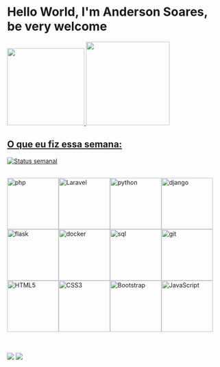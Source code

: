 # Hello World, I'm Anderson Soares, be very welcome

<table>
  <a href="https://github.com/andersonsoaresmartins">
  <img height="180em" src="https://github-readme-stats.vercel.app/api?username=andersonsoaresmartins&show_icons=true&theme=transparent&include_all_commits=true&count_private=true"/>
  <img height="195em" src="https://github-readme-stats.vercel.app/api/top-langs/?username=andersonsoaresmartins&layout=compact&langs_count=6&theme=transparent"/>

## O que eu fiz essa semana:
[![Status semanal](https://github-readme-stats.vercel.app/api/wakatime?username=asmartins&layout=compact)](https://github.com/anuraghazra/github-readme-stats)

  <br>
  <img src="https://img.icons8.com/color/2x/php.png" width="120" alt="php">
  <img src="https://cdn.iconscout.com/icon/free/png-64/laravel-226015.png" width="120" alt="Laravel">
  <img src="https://img.icons8.com/color/2x/python.png" width="120" alt="python">
  <img src="https://img.icons8.com/color/2x/django.png" width="120" alt="django">
  <img src="https://img.icons8.com/color/2x/flask.png" width="120" alt="flask">
  <img src="https://img.icons8.com/color/2x/docker.png" width="120" alt="docker">
  <img src="https://img.icons8.com/color/2x/sql.png" width="120" alt="sql">
  <img src="https://img.icons8.com/color/2x/git.png" width="120" alt="git">
  <img src="https://img.icons8.com/color/2x/html-5.png" width="120" alt="HTML5">
  <img src="https://img.icons8.com/color/2x/css3.png" width="120" alt="CSS3">
  <img src="https://img.icons8.com/color/2x/bootstrap.png" width="120" alt="Bootstrap">
  <img src="https://img.icons8.com/nolan/2x/javascript.png" width="120" alt="JavaScript"></a>
</table>
<br>
<div> 
  <a href="https://www.linkedin.com/in/asmartins999/" target="_blank"><img src="https://img.shields.io/badge/-LinkedIn-%230077B5?style=for-the-badge&logo=linkedin&logoColor=white" target="_blank"></a> 
  <a href = "mailto: asmartins@live.com"><img src="https://img.shields.io/badge/-Mail-%23333?style=for-the-badge&logo=gmail&logoColor=white" target="_blank"></a>
</div>

